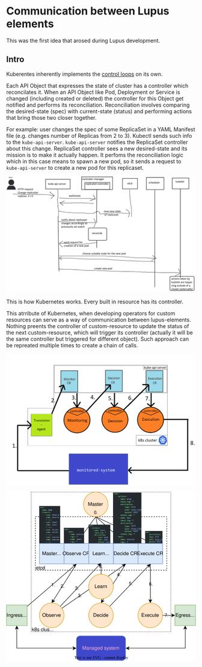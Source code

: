 # Communication between Lupus elements

This was the first idea that arosed during Lupus development. 


## Intro

Kuberentes inherently implements the [control loops](https://kubernetes.io/docs/concepts/architecture/controller/) on its own. 

Each API Object that expresses the state of cluster has a controller which reconcilates it. When an API Object like Pod, Deployment or Service is changed (including created or deleted) the controller for this Object get notified and performs its reconciliation. Reconciliation involves comparing the desired-state (spec) with current-state (status) and performing actions that bring those two closer together. 

For example: user changes the spec of some ReplicaSet in a YAML Manifest file (e.g. changes number of Replicas from 2 to 3). Kubectl sends such info to the `kube-api-server`.  `kube-api-server` notifies the ReplicaSet controller about this change. ReplicaSet controller sees a new desired-state and its mission is to make it actually happen. It perfoms the reconciliation logic which in this case means to spawn a new pod, so it sends a request to `kube-api-server` to create a new pod for this replicaset. 

![](../_img/82.png)

This is how Kubernetes works. Every built in resource has its controller. 

This atrribute of Kubernetes, when developing operators for custom resources can serve as a way of communication between lupus-elements. Nothing preents the controller of custom-resource to update the status of the next custom-resource, which will trigger its controller (actually it will be the same controller but triggered for different object). Such approach can be repreated multiple times to create a chain of calls. 

![](../_img/83.png)

![](../_img/3rd-arch.drawio.svg)

